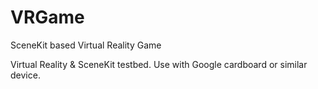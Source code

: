 # VRGame
SceneKit based Virtual Reality Game

Virtual Reality & SceneKit testbed. Use with Google cardboard or similar device.
